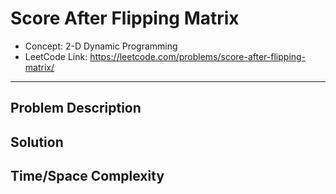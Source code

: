 # Score After Flipping Matrix

- Concept: 2-D Dynamic Programming
- LeetCode Link: https://leetcode.com/problems/score-after-flipping-matrix/

---

## Problem Description

## Solution

## Time/Space Complexity

